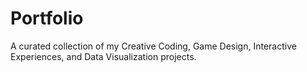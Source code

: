 # Portfolio
A curated collection of my Creative Coding, Game Design, Interactive Experiences, and Data Visualization projects.
